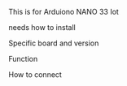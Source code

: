 This is for Arduiono NANO 33 Iot

needs how to install

Specific board and version

Function

How to connect
